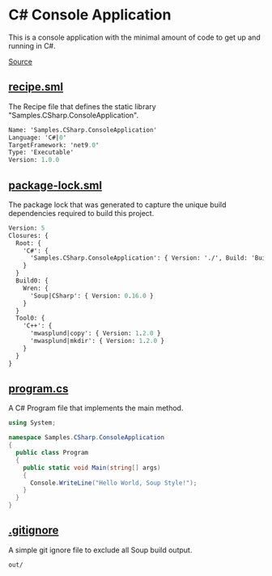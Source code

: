 # C# Console Application
This is a console application with the minimal amount of code to get up and running in C#.

[Source](https://github.com/soup-build/soup/tree/main/samples/csharp/console-application)

## [recipe.sml](https://github.com/soup-build/soup/tree/main/samples/csharp/console-application/recipe.sml)
The Recipe file that defines the static library "Samples.CSharp.ConsoleApplication".
```sml
Name: 'Samples.CSharp.ConsoleApplication'
Language: 'C#|0'
TargetFramework: 'net9.0'
Type: 'Executable'
Version: 1.0.0
```

## [package-lock.sml](https://github.com/soup-build/soup/tree/main/samples/csharp/console-application/package-lock.sml)
The package lock that was generated to capture the unique build dependencies required to build this project.
```sml
Version: 5
Closures: {
  Root: {
    'C#': {
      'Samples.CSharp.ConsoleApplication': { Version: './', Build: 'Build0', Tool: 'Tool0' }
    }
  }
  Build0: {
    Wren: {
      'Soup|CSharp': { Version: 0.16.0 }
    }
  }
  Tool0: {
    'C++': {
      'mwasplund|copy': { Version: 1.2.0 }
      'mwasplund|mkdir': { Version: 1.2.0 }
    }
  }
}
```

## [program.cs](https://github.com/soup-build/soup/tree/main/samples/csharp/console-application/program.cs)
A C# Program file that implements the main method.
```C#
using System;

namespace Samples.CSharp.ConsoleApplication
{
  public class Program
  {
    public static void Main(string[] args)
    {
      Console.WriteLine("Hello World, Soup Style!");
    }
  }
}
```

## [.gitignore](https://github.com/soup-build/soup/tree/main/samples/csharp/console-application/.gitignore)
A simple git ignore file to exclude all Soup build output.
```
out/
```